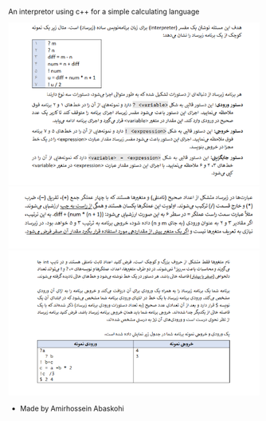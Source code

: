 An interpretor using c++ for a simple calculating language

![image first](./images/1.png)
![image second](./images/2.png)
![image third](./images/3.png)

* Made by Amirhossein Abaskohi

